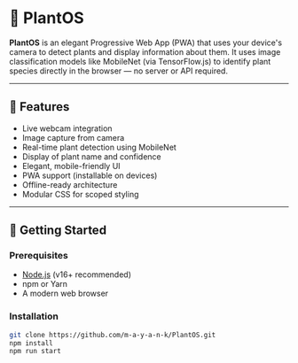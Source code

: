 # 🌱 PlantOS

**PlantOS** is an elegant Progressive Web App (PWA) that uses your device's camera to detect plants and display information about them. It uses image classification models like MobileNet (via TensorFlow.js) to identify plant species directly in the browser — no server or API required.

---

## 📸 Features

- Live webcam integration
- Image capture from camera
- Real-time plant detection using MobileNet
- Display of plant name and confidence
- Elegant, mobile-friendly UI
- PWA support (installable on devices)
- Offline-ready architecture
- Modular CSS for scoped styling

---

## 🚀 Getting Started

### Prerequisites

- [Node.js](https://nodejs.org/) (v16+ recommended)
- npm or Yarn
- A modern web browser

### Installation

```bash
git clone https://github.com/m-a-y-a-n-k/PlantOS.git
npm install
npm run start  
